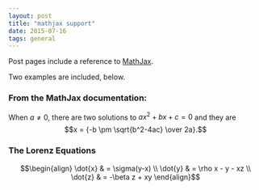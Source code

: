 ```yaml
---
layout: post
title: "mathjax support"
date: 2015-07-16
tags: general
---
```

Post pages include a reference to [MathJax](http://mathjax.org).

Two examples are included, below.

### From the MathJax documentation:

When $a \ne 0$, there are two solutions to $ax^2 + bx + c = 0$ and they are $$x = {-b \pm \sqrt{b^2-4ac} \over 2a}.$$

### The Lorenz Equations

$$\begin{align}
\dot{x} & = \sigma(y-x) \\
\dot{y} & = \rho x - y - xz \\
\dot{z} & = -\beta z + xy
\end{align}$$
